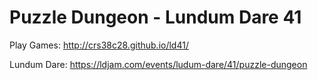 # Puzzle Dungeon - Lundum Dare 41

Play Games: http://crs38c28.github.io/ld41/

Lundum Dare: https://ldjam.com/events/ludum-dare/41/puzzle-dungeon
